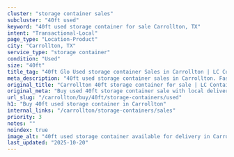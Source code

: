 ```yaml
---
cluster: "storage container sales"
subcluster: "40ft used"
keyword: "40ft used storage container for sale Carrollton, TX"
intent: "Transactional-Local"
page_type: "Location-Product"
city: "Carrollton, TX"
service_type: "storage container"
condition: "Used"
size: "40ft"
title_tag: "40ft Glo Used storage container Sales in Carrollton | LC Container"
meta_description: "40ft used storage container sales in Carrollton. Fast delivery, competitive pricing. Serving storage containers area. Quote ID: OYW. Call (214) 524-4168 for your free quote today."
original_title: "Carrollton 40ft storage container for sale | LC Container"
original_meta: "Buy used 40ft storage container sale with local delivery in Carrollton, TX. LC Container — local Since 2003. Request a fast quote today."
url_slug: "/carrollton/buy/40ft/storage-containers/used"
h1: "Buy 40ft used storage container in Carrollton"
internal_links: "/carrollton/storage-containers/sales"
priority: 3
notes: ""
noindex: true
image_alt: "40ft used storage container available for delivery in Carrollton"
last_updated: "2025-10-20"
---
```


<!-- TODO: Add unique city/inventory copy, images, and internal links here. -->
